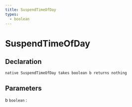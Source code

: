 ```yaml
---
title: SuspendTimeOfDay
types:
  - boolean
---
```


# SuspendTimeOfDay

## Declaration

```jass
native SuspendTimeOfDay takes boolean b returns nothing
```

## Parameters
b `boolean`
: 
